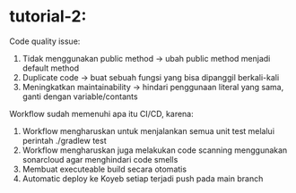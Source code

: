 # tutorial-2:

Code quality issue:<br>
<ol>
<li>Tidak menggunakan public method -> ubah public method menjadi default method</li>
<li>Duplicate code -> buat sebuah fungsi yang bisa dipanggil berkali-kali</li>
<li>Meningkatkan maintainability -> hindari penggunaan literal yang sama, ganti dengan variable/contants</li>
</ol>

Workflow sudah memenuhi apa itu CI/CD, karena:<br>
<ol>
<li>Workflow mengharuskan untuk menjalankan semua unit test melalui perintah ./gradlew test</li>
<li>Workflow mengharuskan juga melakukan code scanning menggunakan sonarcloud agar menghindari code smells</li>
<li>Membuat executeable build secara otomatis</li>
<li>Automatic deploy ke Koyeb setiap terjadi push pada main branch</li>
</ol>